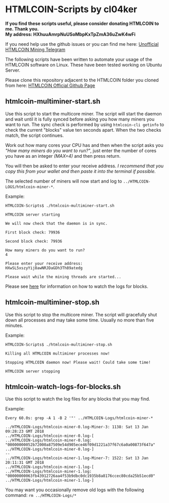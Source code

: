 # HTMLCOIN-Scripts by cl04ker

**If you find these scripts useful, please consider donating HTMLCOIN to me. Thank you.  
My address: HXhuuAmrpNuUSoMbpKxTpZmA36uZwK4wFi**

If you need help use the github issues or you can find me here: [Unofficial HTMLCOIN Mining Telegram](https://t.me/joinchat/GE3Ziw0pCU5lFZvoACOJwg)

The following scripts have been written to automate your usage of the HTMLCOIN software on Linux. These have been tested working on Ubuntu Server.

Please clone this repository adjacent to the HTMLCOIN folder you cloned from here: [HTMLCOIN Official Github Page](https://github.com/HTMLCOIN/HTMLCOIN)


## htmlcoin-multiminer-start.sh
Use this script to start the multicore miner. The script will start the daemon and wait until it is fully synced before asking you how many miners you want to run. The sync check is performed by using ```htmlcoin-cli getinfo``` to check the current "blocks" value ten seconds apart. When the two checks match, the script continues.

Work out how many cores your CPU has and then when the script asks you *"How many miners do you want to run?"*, just enter the number of cores you have as an integer *(MAX=4)* and then press return.

You will then be asked to enter your receive address. *I recommend that you copy this from your wallet and then paste it into the terminal if possible.*

The selected number of miners will now start and log to ```../HTMLCOIN-LOGS/htmlcoin-miner-*```.

Example:
~~~
HTMLCOIN-Scripts$ ./htmlcoin-multiminer-start.sh

HTMLCOIN server starting

We will now check that the daemon is in sync.

First block check: 79936

Second block check: 79936

How many miners do you want to run?
4

Please enter your receive address:
HXwSL5xszyYij8awNRJDaGDh3Th89atedg

Please wait while the mining threads are started...
~~~

Please see [here](#watch-logs) for information on how to watch the logs for blocks.


## htmlcoin-multiminer-stop.sh

Use this script to stop the multicore miner. The script will gracefully shut down all processes and may take some time. Usually no more than five minutes.

Example:
~~~
HTMLCOIN-Scripts$ ./htmlcoin-multiminer-stop.sh

Killing all HTMLCOIN multiminer processes now!

Stopping HTMLCOIN daemon now! Please wait! Could take some time!

HTMLCOIN server stopping
~~~


## htmlcoin-watch-logs-for-blocks.sh <a name="watch-logs"></a>

Use this script to watch the log files for any blocks that you may find.

Example:
~~~
Every 60.0s: grep -A 1 -B 2 '"' ../HTMLCOIN-Logs/htmlcoin-miner-*

../HTMLCOIN-Logs/htmlcoin-miner-0.log-Miner-3: 1138: Sat 13 Jan 09:28:23 GMT 2018
../HTMLCOIN-Logs/htmlcoin-miner-0.log-[
../HTMLCOIN-Logs/htmlcoin-miner-0.log:  "00000000052b72000a87509e54d905ece46f09d1221a37f67c6a0a00873f647a"
../HTMLCOIN-Logs/htmlcoin-miner-0.log-]
--
../HTMLCOIN-Logs/htmlcoin-miner-1.log-Miner-7: 1522: Sat 13 Jan 20:11:31 GMT 2018
../HTMLCOIN-Logs/htmlcoin-miner-1.log-[
../HTMLCOIN-Logs/htmlcoin-miner-1.log:  "00000000063fb43912726aa4f53b9dbc0dc1935b8a8176ccec80cda25b51ecd0"
../HTMLCOIN-Logs/htmlcoin-miner-1.log-]
~~~

You may want you occasionally remove old logs with the following command: ```rm ../HTMLCOIN-Logs/*```
